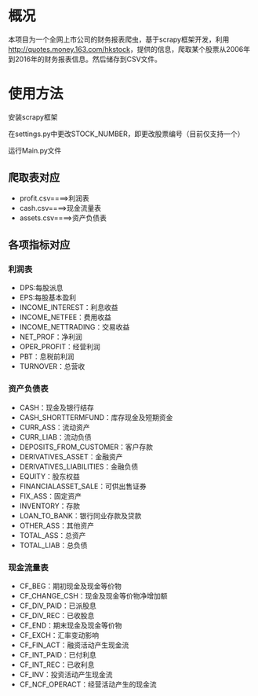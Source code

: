 # 概况

本项目为一个全网上市公司的财务报表爬虫，基于scrapy框架开发，利用<http://quotes.money.163.com/hkstock>，提供的信息，爬取某个股票从2006年到2016年的财务报表信息。然后储存到CSV文件。

# 使用方法

安装scrapy框架

在settings.py中更改STOCK_NUMBER，即更改股票编号（目前仅支持一个）

运行Main.py文件

## 爬取表对应

- profit.csv====>利润表
- cash.csv====>现金流量表
- assets.csv====>资产负债表

## 各项指标对应

### 利润表

- DPS:每股派息
- EPS:每股基本盈利
- INCOME_INTEREST：利息收益
- INCOME_NETFEE：费用收益
- INCOME_NETTRADING：交易收益
- NET_PROF：净利润
- OPER_PROFIT：经营利润
- PBT：息税前利润
- TURNOVER：总营收

### 资产负债表

* CASH：现金及银行结存
* CASH_SHORTTERMFUND：库存现金及短期资金
* CURR_ASS：流动资产
* CURR_LIAB：流动负债
* DEPOSITS_FROM_CUSTOMER：客户存款
* DERIVATIVES_ASSET：金融资产
* DERIVATIVES_LIABILITIES：金融负债
* EQUITY：股东权益
* FINANCIALASSET_SALE：可供出售证券
* FIX_ASS：固定资产
* INVENTORY：存款
* LOAN_TO_BANK：银行同业存款及贷款
* OTHER_ASS：其他资产
* TOTAL_ASS：总资产
* TOTAL_LIAB：总负债

### 现金流量表

- CF_BEG：期初现金及现金等价物
- CF_CHANGE_CSH：现金及现金等价物净增加额
- CF_DIV_PAID：已派股息
- CF_DIV_REC：已收股息
- CF_END：期末现金及现金等价物
- CF_EXCH：汇率变动影响
- CF_FIN_ACT：融资活动产生现金流
- CF_INT_PAID：已付利息
- CF_INT_REC：已收利息
- CF_INV：投资活动产生现金流
- CF_NCF_OPERACT：经营活动产生的现金流

